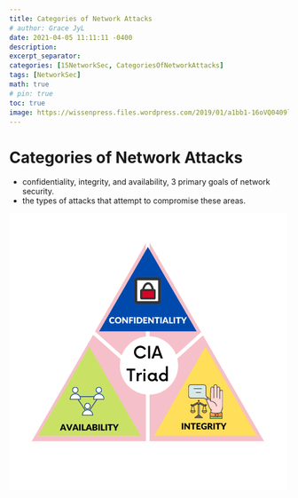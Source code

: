 ```yaml
---
title: Categories of Network Attacks
# author: Grace JyL
date: 2021-04-05 11:11:11 -0400
description:
excerpt_separator:
categories: [15NetworkSec, CategoriesOfNetworkAttacks]
tags: [NetworkSec]
math: true
# pin: true
toc: true
image: https://wissenpress.files.wordpress.com/2019/01/a1bb1-16oVQ0409lk5n3C2ZPMg8Rg.png
---
```


# Categories of Network Attacks
- confidentiality, integrity, and availability, 3 primary goals of network security.
- the types of attacks that attempt to compromise these areas.

![alt text](./assets/img/post/me7x32eq81.png)
